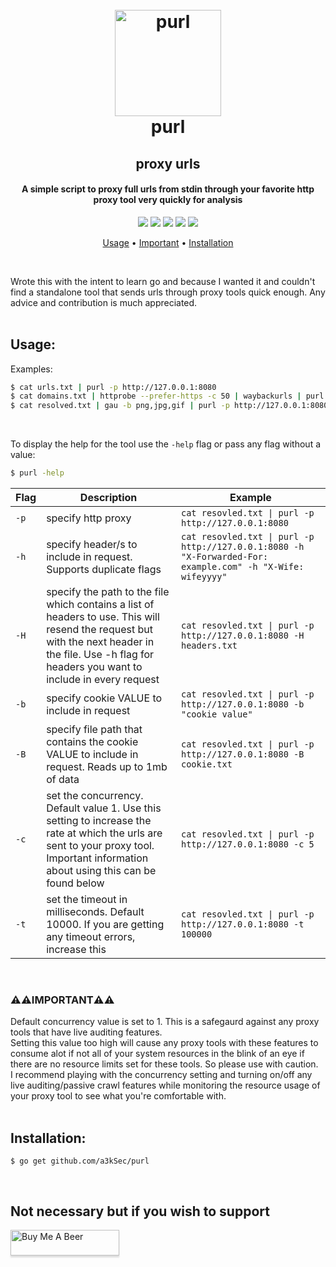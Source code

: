 <h1 align="center">
  <br>
  <a href="https://github.com/a3kSec/purl"><img src="https://i.ibb.co/smc89DZ/purl-icon.png" width="170" height="170" alt="purl"></a>
  <br>
  purl
  <br>
</h1>

<h2 align="center">proxy urls</h2>
<h4 align="center">A simple script to proxy full urls from stdin through your favorite http proxy tool very quickly for analysis</h4>

<p align="center">
  <a href="https://opensource.org/licenses/MIT"><img src="https://img.shields.io/badge/license-MIT-_red.svg"></a>
  <a href="https://github.com/a3kSec/purl/releases"><img src="https://img.shields.io/badge/release-v1.0-blue"></a>
  <a href="https://golang.org/s"><img src="https://img.shields.io/badge/powered_by-go-6362c2.svg?style=flat"></a>
  <a href="https://goreportcard.com/report/github.com/a3kSec/purl"><img src="https://img.shields.io/badge/go%20report-A%2B-success"></a>
  <a href="https://github.com/a3kSec/purl/releases#download"><img src="https://img.shields.io/badge/platform-any-ec2eb4.svg?style=flat"></a>
</p>

<p align="center">
  <a href="#usage">Usage</a> •
  <a href="#warningwarningimportantwarningwarning">Important</a> •
  <a href="#installation">Installation</a>
</p>
<br />

Wrote this with the intent to learn go and because I wanted it and couldn't find a standalone tool that sends urls through proxy tools quick enough. Any advice and contribution is much appreciated.
<br />
<br />

## Usage:
Examples:

```bash
$ cat urls.txt | purl -p http://127.0.0.1:8080
$ cat domains.txt | httprobe --prefer-https -c 50 | waybackurls | purl -p http://127.0.0.1:8080
$ cat resolved.txt | gau -b png,jpg,gif | purl -p http://127.0.0.1:8080
```
<br />

To display the help for the tool use the `-help` flag or pass any flag without a value:

```bash
$ purl -help
```

| Flag | Description | Example |
|------|-------------|---------|
| `-p` | specify http proxy | `cat resovled.txt \| purl -p http://127.0.0.1:8080` |
| `-h` | specify header/s to include in request. Supports duplicate flags | `cat resovled.txt \| purl -p http://127.0.0.1:8080 -h "X-Forwarded-For: example.com" -h "X-Wife: wifeyyyy"` |
| `-H` | specify the path to the file which contains a list of headers to use. This will resend the request but with the next header in the file. Use -h flag for headers you want to include in every request | `cat resovled.txt \| purl -p http://127.0.0.1:8080 -H headers.txt` |
| `-b` | specify cookie VALUE to include in request | `cat resovled.txt \| purl -p http://127.0.0.1:8080 -b "cookie value"` |
| `-B` | specify file path that contains the cookie VALUE to include in request. Reads up to 1mb of data | `cat resovled.txt \| purl -p http://127.0.0.1:8080 -B cookie.txt` |
| `-c` | set the concurrency. Default value 1. Use this setting to increase the rate at which the urls are sent to your proxy tool. Important information about using this can be found below | `cat resovled.txt \| purl -p http://127.0.0.1:8080 -c 5` |
| `-t` | set the timeout in milliseconds. Default 10000. If you are getting any timeout errors, increase this | `cat resovled.txt \| purl -p http://127.0.0.1:8080 -t 100000` |
<br />

### :warning::warning:IMPORTANT:warning::warning:
Default concurrency value is set to 1. This is a safegaurd against any proxy tools that have live auditing features.\
Setting this value too high will cause any proxy tools with these features to consume alot if not all of your system resources in the blink of an eye if there are no resource limits set for these tools.
So please use with caution.\
I recommend playing with the concurrency setting and turning on/off any live auditing/passive crawl features while monitoring the resource usage of your proxy tool to see what you're comfortable with.
<br />
<br />

## Installation:
```
$ go get github.com/a3kSec/purl
```
<br />

## Not necessary but if you wish to support

<a href="https://www.buymeacoffee.com/a3kSec"><img src="https://img.buymeacoffee.com/button-api/?text=Buy me a beer&emoji=🍺&slug=a3kSec&button_colour=00ff08&font_colour=000000&font_family=Cookie&outline_colour=000000&coffee_colour=FFDD00" alt="Buy Me A Beer" style="height: 41px !important;width: 174px !important;box-shadow: 0px 3px 2px 0px rgba(190, 190, 190, 0.5) !important;-webkit-box-shadow: 0px 3px 2px 0px rgba(190, 190, 190, 0.5) !important;"></a>
